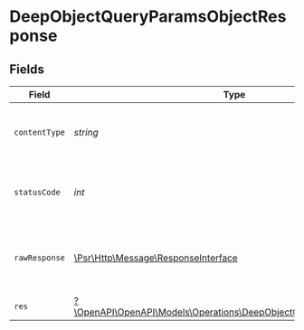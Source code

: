 # DeepObjectQueryParamsObjectResponse


## Fields

| Field                                                                                                                           | Type                                                                                                                            | Required                                                                                                                        | Description                                                                                                                     |
| ------------------------------------------------------------------------------------------------------------------------------- | ------------------------------------------------------------------------------------------------------------------------------- | ------------------------------------------------------------------------------------------------------------------------------- | ------------------------------------------------------------------------------------------------------------------------------- |
| `contentType`                                                                                                                   | *string*                                                                                                                        | :heavy_check_mark:                                                                                                              | HTTP response content type for this operation                                                                                   |
| `statusCode`                                                                                                                    | *int*                                                                                                                           | :heavy_check_mark:                                                                                                              | HTTP response status code for this operation                                                                                    |
| `rawResponse`                                                                                                                   | [\Psr\Http\Message\ResponseInterface](https://www.php-fig.org/psr/psr-7/#33-psrhttpmessageresponseinterface)                    | :heavy_minus_sign:                                                                                                              | Raw HTTP response; suitable for custom response parsing                                                                         |
| `res`                                                                                                                           | [?\OpenAPI\OpenAPI\Models\Operations\DeepObjectQueryParamsObjectRes](../../Models/Operations/DeepObjectQueryParamsObjectRes.md) | :heavy_minus_sign:                                                                                                              | OK                                                                                                                              |